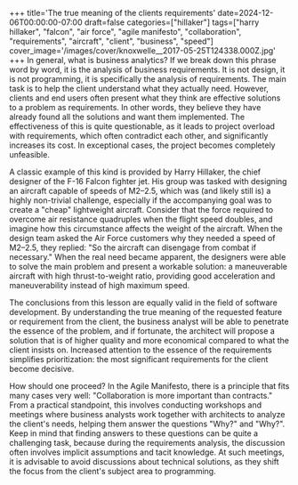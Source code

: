 +++
title='The true meaning of the clients requirements'
date=2024-12-06T00:00:00-07:00
draft=false
categories=["hillaker"]
tags=["harry hillaker", "falcon", "air force", "agile manifesto", "collaboration", "requirements", "aircraft", "client", "business", "speed"]
cover_image='/images/cover/knoxwelle__2017-05-25T124338.000Z.jpg'
+++
In general, what is business analytics? If we break down this phrase word by word, it is the analysis of business requirements. It is not design, it is not programming, it is specifically the analysis of requirements. The main task is to help the client understand what they actually need. However, clients and end users often present what they think are effective solutions to a problem as requirements. In other words, they believe they have already found all the solutions and want them implemented. The effectiveness of this is quite questionable, as it leads to project overload with requirements, which often contradict each other, and significantly increases its cost. In exceptional cases, the project becomes completely unfeasible.

A classic example of this kind is provided by Harry Hillaker, the chief designer of the F-16 Falcon fighter jet. His group was tasked with designing an aircraft capable of speeds of M2–2.5, which was (and likely still is) a highly non-trivial challenge, especially if the accompanying goal was to create a "cheap" lightweight aircraft.
Consider that the force required to overcome air resistance quadruples when the flight speed doubles, and imagine how this circumstance affects the weight of the aircraft.
When the design team asked the Air Force customers why they needed a speed of M2–2.5, they replied: "So the aircraft can disengage from combat if necessary." When the real need became apparent, the designers were able to solve the main problem and present a workable solution: a maneuverable aircraft with high thrust-to-weight ratio, providing good acceleration and maneuverability instead of high maximum speed.

The conclusions from this lesson are equally valid in the field of software development. By understanding the true meaning of the requested feature or requirement from the client, the business analyst will be able to penetrate the essence of the problem, and if fortunate, the architect will propose a solution that is of higher quality and more economical compared to what the client insists on. Increased attention to the essence of the requirements simplifies prioritization: the most significant requirements for the client become decisive.

How should one proceed? In the Agile Manifesto, there is a principle that fits many cases very well: "Collaboration is more important than contracts." From a practical standpoint, this involves conducting workshops and meetings where business analysts work together with architects to analyze the client's needs, helping them answer the questions "Why?" and "Why?". Keep in mind that finding answers to these questions can be quite a challenging task, because during the requirements analysis, the discussion often involves implicit assumptions and tacit knowledge. At such meetings, it is advisable to avoid discussions about technical solutions, as they shift the focus from the client's subject area to programming.